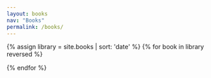 ```yaml
---
layout: books
nav: "Books"
permalink: /books/
---
```


{% assign library = site.books | sort: 'date' %}
{% for book in library reversed %}

{% endfor %}

<!-- {% assign decades = site.books %}
{% assign last_two = decades.size | minus:2 %}
{% for books in decades reversed offset:last_two limit:2 %}
{{ books }}
{% endfor %} -->
